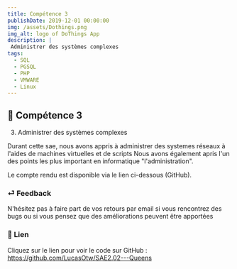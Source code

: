 ```yaml
---
title: Compétence 3
publishDate: 2019-12-01 00:00:00
img: /assets/Dothings.png
img_alt: logo of DoThings App
description: |
 Administrer des systèmes complexes
tags:
  - SQL
  - PGSQL
  - PHP
  - VMWARE
  - Linux
---
```


## 🎉 Compétence 3

3) Administrer des systèmes complexes
> 

Durant cette sae, nous avons appris à administrer des systemes réseaux à l'aides de machines virtuelles et de scripts
Nous avons également apris l'un des points les plus important en informatique "l'administration".

Le compte rendu est disponible via le lien ci-dessous (GitHub).




### ⏎ Feedback 

N'hésitez pas à faire part de vos retours par email si vous rencontrez des bugs ou si vous pensez que des améliorations peuvent être apportées

### 🔗 Lien


Cliquez sur le lien pour voir le code sur GitHub : https://github.com/LucasOtw/SAE2.02---Queens






